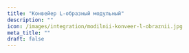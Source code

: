 ```yaml
---
title: "Конвейер L-образный модульный"
description: ""
icon: /images/integration/modilnii-konveer-l-obraznii.jpg 
meta_title: ""
draft: false
---
```



